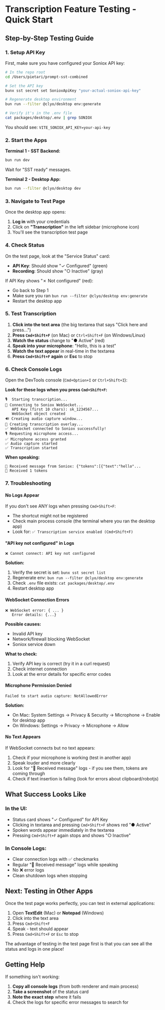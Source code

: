 # Transcription Feature Testing - Quick Start

## Step-by-Step Testing Guide

### 1. Setup API Key

First, make sure you have configured your Soniox API key:

```bash
# In the repo root
cd /Users/pietari/prompt-sst-combined

# Set the API key
bunx sst secret set SonioxApiKey "your-actual-soniox-api-key"

# Regenerate desktop environment
bun run --filter @clyo/desktop env:generate

# Verify it's in the .env file
cat packages/desktop/.env | grep SONIOX
```

You should see: `VITE_SONIOX_API_KEY=your-api-key`

### 2. Start the Apps

**Terminal 1 - SST Backend:**

```bash
bun run dev
```

Wait for "SST ready" messages.

**Terminal 2 - Desktop App:**

```bash
bun run --filter @clyo/desktop dev
```

### 3. Navigate to Test Page

Once the desktop app opens:

1. **Log in** with your credentials
2. Click on **"Transcription"** in the left sidebar (microphone icon)
3. You'll see the transcription test page

### 4. Check Status

On the test page, look at the "Service Status" card:

- **API Key**: Should show "✓ Configured" (green)
- **Recording**: Should show "○ Inactive" (gray)

If API Key shows "✗ Not configured" (red):

- Go back to Step 1
- Make sure you ran `bun run --filter @clyo/desktop env:generate`
- Restart the desktop app

### 5. Test Transcription

1. **Click into the text area** (the big textarea that says "Click here and press...")
2. **Press `Cmd+Shift+F`** (on Mac) or `Ctrl+Shift+F` (on Windows/Linux)
3. **Watch the status** change to "● Active" (red)
4. **Speak into your microphone**: "Hello, this is a test"
5. **Watch the text appear** in real-time in the textarea
6. **Press `Cmd+Shift+F` again** or **Esc** to stop

### 6. Check Console Logs

Open the DevTools console (`Cmd+Option+I` or `Ctrl+Shift+I`):

**Look for these logs when you press `Cmd+Shift+F`:**

```
🎙️  Starting transcription...
🔌 Connecting to Soniox WebSocket...
   API Key (first 10 chars): sk_1234567...
   WebSocket object created
🔊 Creating audio capture window...
📱 Creating transcription overlay...
✅ WebSocket connected to Soniox successfully!
🎙️ Requesting microphone access...
✅ Microphone access granted
✅ Audio capture started
✅ Transcription started
```

**When speaking:**

```
📨 Received message from Soniox: {"tokens":[{"text":"hello"...
📝 Received 1 tokens
```

### 7. Troubleshooting

#### No Logs Appear

If you don't see ANY logs when pressing `Cmd+Shift+F`:

- The shortcut might not be registered
- Check main process console (the terminal where you ran the desktop app)
- Look for: `✅ Transcription service enabled (Cmd+Shift+F)`

#### "API key not configured" in Logs

```
❌ Cannot connect: API key not configured
```

**Solution:**

1. Verify the secret is set: `bunx sst secret list`
2. Regenerate env: `bun run --filter @clyo/desktop env:generate`
3. Check `.env` file exists: `cat packages/desktop/.env`
4. Restart desktop app

#### WebSocket Connection Errors

```
❌ WebSocket error: { ... }
   Error details: {...}
```

**Possible causes:**

- Invalid API key
- Network/firewall blocking WebSocket
- Soniox service down

**What to check:**

1. Verify API key is correct (try it in a curl request)
2. Check internet connection
3. Look at the error details for specific error codes

#### Microphone Permission Denied

```
Failed to start audio capture: NotAllowedError
```

**Solution:**

- On Mac: System Settings → Privacy & Security → Microphone → Enable for desktop app
- On Windows: Settings → Privacy → Microphone → Allow

#### No Text Appears

If WebSocket connects but no text appears:

1. Check if your microphone is working (test in another app)
2. Speak louder and more clearly
3. Look for "📨 Received message" logs - if you see them, tokens are coming through
4. Check if text insertion is failing (look for errors about clipboard/robotjs)

## What Success Looks Like

### In the UI:

- Status card shows "✓ Configured" for API Key
- Clicking in textarea and pressing `Cmd+Shift+F` shows red "● Active"
- Spoken words appear immediately in the textarea
- Pressing `Cmd+Shift+F` again stops and shows "○ Inactive"

### In Console Logs:

- Clear connection logs with ✅ checkmarks
- Regular "📨 Received message" logs while speaking
- No ❌ error logs
- Clean shutdown logs when stopping

## Next: Testing in Other Apps

Once the test page works perfectly, you can test in external applications:

1. Open **TextEdit** (Mac) or **Notepad** (Windows)
2. Click into the text area
3. Press `Cmd+Shift+F`
4. Speak - text should appear
5. Press `Cmd+Shift+F` or `Esc` to stop

The advantage of testing in the test page first is that you can see all the status and logs in one place!

## Getting Help

If something isn't working:

1. **Copy all console logs** (from both renderer and main process)
2. **Take a screenshot** of the status card
3. **Note the exact step** where it fails
4. Check the logs for specific error messages to search for

